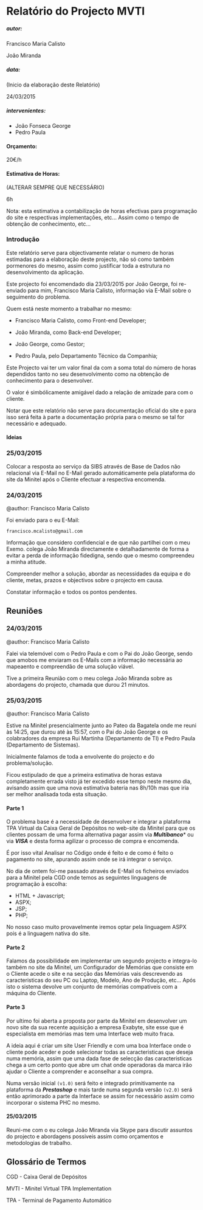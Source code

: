 # Relatório do Projecto MVTI


##### autor:

Francisco Maria Calisto

João Miranda


##### data:

(Inicio da elaboração deste Relatório)

24/03/2015


##### intervenientes:

 - João Fonseca George
 - Pedro Paula


#### Orçamento:

20€/h


#### Estimativa de Horas:

(ALTERAR SEMPRE QUE NECESSÁRIO)

6h

Nota: esta estimativa a contabilização de horas efectivas para programação do site
e respectivas implementações, etc... Assim como o tempo de obtenção de conhecimento, etc...




### Introdução

Este relatório serve para objectivamente relatar o numero de horas estimadas para a elaboração
deste projecto, não só como também pormenores do mesmo, assim como justificar toda a estrutura
no desenvolvimento da aplicação.

Este projecto foi encomendado dia 23/03/2015 por João George, foi re-enviado para mim,
Francisco Maria Calisto, informação via E-Mail sobre o seguimento do problema.

Quem está neste momento a trabalhar no mesmo:

- Francisco Maria Calisto, como Front-end Developer;

- João Miranda, como Back-end Developer;

- João George, como Gestor;

- Pedro Paula, pelo Departamento Técnico da Companhia;

Este Projecto vai ter um valor final da com a soma total do número de horas dependidos tanto
no seu desenvolvimento como na obtenção de conhecimento para o desenvolver.

O valor é simbólicamente amigável dado a relação de amizade para com o cliente.

Notar que este relatório não serve para documentação oficial do site e para isso será feita à parte
a documentação própria para o mesmo se tal for necessário e adequado.


#### Ideias

### 25/03/2015

Colocar a resposta ao serviço da SIBS através de Base de Dados não relacional via E-Mail
no E-Mail gerado automáticamente pela plataforma do site da Minitel após o Cliente
efectuar a respectiva encomenda.


### 24/03/2015

@author: Francisco Maria Calisto

Foi enviado para o eu E-Mail:

```
francisco.mcalisto@gmail.com
```

Informação que considero confidencial e de que não partilhei com o meu Exemo. colega João Miranda directamente
e detalhadamente de forma a evitar a perda de informação fidedigna, sendo que o mesmo compreendeu a minha atitude.

Compreender melhor a solução, abordar as necessidades da equipa e do cliente, metas, prazos e objectivos sobre o
projecto em causa.

Constatar informação e todos os pontos pendentes.



## Reuniões

### 24/03/2015

@author: Francisco Maria Calisto

Falei via telemóvel com o Pedro Paula e com o Pai do João George, sendo que amobos me enviaram os E-Mails com
a informação necessária ao mapeaento e compreendão de uma solução viável.

Tive a primeira Reunião com o meu colega João Miranda sobre as abordagens do projecto, chamada que durou
21 minutos.

### 25/03/2015

@author: Francisco Maria Calisto


Estive na Minitel presencialmente junto ao Pateo da Bagatela onde me reuni às 14:25, que durou até às 15:57,
com o Pai do João George e os colabradores da empresa Rui Martinha (Departamento de TI)
e Pedro Paula (Departamento de Sistemas).

Inicialmente falamos de toda a envolvente do projecto e do problema/solução.

Ficou estipulado de que a primeira estimativa de horas estava completamente errada visto já ter excedido esse
tempo neste mesmo dia, avisando assim que uma nova estimativa bateria nas 8h/10h mas que iria ser melhor
analisada toda esta situação.

#### Parte 1

O problema base é a necessidade de desenvolver e integrar a plataforma TPA Virtual da Caixa Geral de Depósitos no
web-site da Minitel para que os clientes possam de uma forma alternativa pagar assim via ***Multibanco**** ou
via ***VISA*** e desta forma agilizar o processo de compra e encomenda.

É por isso vital Analisar no Código onde é feito e de como é feito o pagamento no site, apurando assim onde se
irá integrar o serviço.

No dia de ontem foi-me passado através de E-Mail os ficheiros enviados para a Minitel pela CGD onde temos as
seguintes linguagens de programação à escolha:

 - HTML + Javascript;
 - ASPX;
 - JSP;
 - PHP;

No nosso caso muito provavelmente iremos optar pela linguagem ASPX pois é a linguagem nativa do site.

#### Parte 2

Falamos da possibilidade em implementar um segundo projecto e integra-lo também no site da Minitel, um
Configurador de Memórias que consiste em o Cliente acede o site e na secção das Memórias vais descrevendo
as caracteristicas do seu PC ou Laptop, Modelo, Ano de Produção, etc... Após isto o sistema devolve um
conjunto de memórias compativeis com a máquina do Cliente.

#### Parte 3

Por ultimo foi aberta a proposta por parte da Minitel em desenvolver um novo site da sua recente aquisição
a empresa Exabyte, site esse que é especialista em memórias mas tem uma Interface web muito fraca.

A ideia aqui é criar um site User Friendly e com uma boa Interface onde o cliente pode aceder e pode
selecionar todas as caracteristicas que deseja numa memória, assim que uma dada fase de selecção das
caracteristicas chega a um certo ponto que abre um chat onde operadoras da marca irão ajudar o Cliente
a comprender e aconselhar a sua compra.

Numa versão inicial ```(v1.0)``` será feito e integrado primitivamente na plataforma da ***Prestashop*** e mais
tarde numa segunda versão ```(v2.0)``` será então aprimorado a parte da Interface se assim for necessário assim
como incorporar o sistema PHC no mesmo.


#### 25/03/2015

Reuni-me com o eu colega João Miranda via Skype para discutir assuntos do projecto e abordagens possiveis assim
como orçamentos e metodologias de trabalho.




## Glossário de Termos

CGD - Caixa Geral de Depósitos

MVTI - Minitel Virtual TPA Implementation

TPA - Terminal de Pagamento Automático
